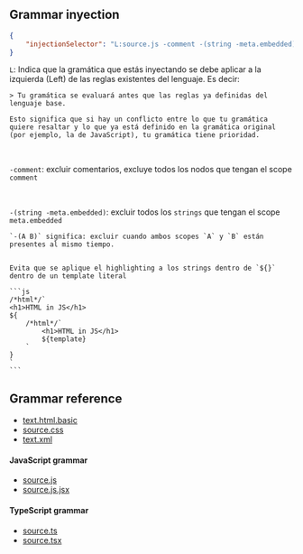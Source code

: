 

## Grammar inyection

```json
{
    "injectionSelector": "L:source.js -comment -(string -meta.embedded)"
}
```

`L`: Indica que la gramática que estás inyectando se debe aplicar a la izquierda (Left) de las reglas existentes del lenguaje. Es decir:

    > Tu gramática se evaluará antes que las reglas ya definidas del lenguaje base.

    Esto significa que si hay un conflicto entre lo que tu gramática quiere resaltar y lo que ya está definido en la gramática original (por ejemplo, la de JavaScript), tu gramática tiene prioridad.

<br>

`-comment`: excluir comentarios, excluye todos los nodos que tengan el scope `comment`

<br>

`-(string -meta.embedded)`: excluir todos los `strings` que tengan el scope `meta.embedded`

    `-(A B)` significa: excluir cuando ambos scopes `A` y `B` están presentes al mismo tiempo.


    Evita que se aplique el highlighting a los strings dentro de `${}` dentro de un template literal

    ```js
    /*html*/`
    <h1>HTML in JS</h1>
    ${
        /*html*/`
            <h1>HTML in JS</h1>
            ${template}
        `
    }
    `
    ```



## Grammar reference

- [text.html.basic](https://github.com/microsoft/vscode/blob/main/extensions/html/syntaxes/html.tmLanguage.json)
- [source.css](https://github.com/microsoft/vscode/blob/main/extensions/css/syntaxes/css.tmLanguage.json)
- [text.xml](https://github.com/microsoft/vscode/blob/main/extensions/xml/syntaxes/xml.tmLanguage.json)

#### JavaScript grammar

- [source.js](https://github.com/microsoft/vscode/blob/main/extensions/javascript/syntaxes/JavaScript.tmLanguage.json)
- [source.js.jsx](https://github.com/microsoft/vscode/blob/main/extensions/javascript/syntaxes/JavaScriptReact.tmLanguage.json)

#### TypeScript grammar

- [source.ts](https://github.com/microsoft/vscode/blob/main/extensions/typescript-basics/syntaxes/TypeScript.tmLanguage.json)
- [source.tsx](https://github.com/microsoft/vscode/blob/main/extensions/typescript-basics/syntaxes/TypeScriptReact.tmLanguage.json)